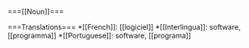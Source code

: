===[[Noun]]===

===Translations===
*[[French]]: [[logiciel]]
*[[Interlingua]]: software, [[programma]]
*[[Portuguese]]: software, [[programa]]
